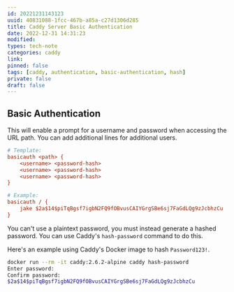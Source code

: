 ```yaml
---
id: 20221231143123
uuid: 40831088-1fcc-467b-a85a-c27d1306d285
title: Caddy Server Basic Authentication
date: 2022-12-31 14:31:23
modified: 
types: tech-note
categories: caddy
link: 
pinned: false
tags: [caddy, authentication, basic-authentication, hash]
private: false
draft: false
---
```


## Basic Authentication

This will enable a prompt for a username and password when accessing the URL path. You can add additional lines for additional users.

```ini
# Template:
basicauth <path> {
    <username> <password-hash>
    <username> <password-hash>
    <username> <password-hash>
}

# Example:
basicauth / {
    jake $2a$14$piTqBgsf7igbN2FQ9fOBvusCAIYGrgSBe6sj7FaGdLQg9zJcbhzCu
}
```

You can't use a plaintext password, you must instead generate a hashed password. You can use Caddy's `hash-password` command to do this. 

Here's an example using Caddy's Docker image to hash `Password123!`.

```sh
docker run --rm -it caddy:2.6.2-alpine caddy hash-password
Enter password:
Confirm password:
$2a$14$piTqBgsf7igbN2FQ9fOBvusCAIYGrgSBe6sj7FaGdLQg9zJcbhzCu
```
